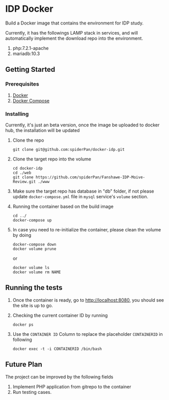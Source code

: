 # IDP Docker

Build a Docker image that contains the environment for IDP study.

Currently, it has the followings LAMP stack in services, and will automatically implement the download repo into the environment.

1. php:7.2.1-apache
2. mariadb:10.3

## Getting Started


### Prerequisites

1. [Docker](https://docs.docker.com/install/)
2. [Docker Compose](https://docs.docker.com/compose/install/)


### Installing

Currently, it's just an beta version, once the image be uploaded to docker hub, the installation will be updated

1. Clone the repo
    ```
    git clone git@github.com:spiderPan/docker-idp.git
    ```
2. Clone the target repo into the volume
    ```
    cd docker-idp
    cd ./web
    git clone https://github.com/spiderPan/Fanshawe-IDP-Moive-Review.git ./www
    ```
3. Make sure the target repo has database in "db" folder, if not please update `docker-compose.yml` file in `mysql` service's `volume` section.
   
4. Running the container based on the build image
    ```
    cd ../
    docker-compose up
    ```
5. In case you need to re-initialize the container, please clean the volume by doing
    ```
    docker-compose down
    docker volume prune
    ```
    or
    ```
    docker volume ls
    docker volume rm NAME
    ```


## Running the tests
1. Once the container is ready, go to [http://localhost:8080]("http://localhost:8080"), you should see the site is up to go.
    

2. Checking the current container ID by running
    ```
    docker ps
    ```
3. Use the `CONTAINER ID` Column to replace the placeholder `CONTAINERID` in following
    ```
    docker exec -t -i CONTAINERID /bin/bash
    ```
        

## Future Plan
The project can be improved by the following fields
1. Implement PHP application from gitrepo to the container
2. Run testing cases.